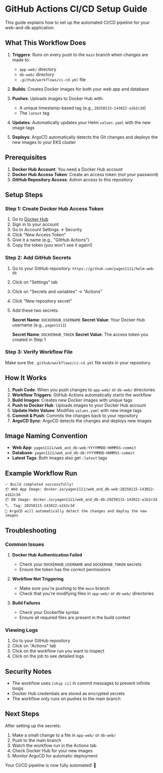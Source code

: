 # GitHub Actions CI/CD Setup Guide

This guide explains how to set up the automated CI/CD pipeline for your web-and-db application.

## What This Workflow Does

1. **Triggers**: Runs on every push to the `main` branch when changes are made to:
   - `app-web/` directory
   - `db-web/` directory
   - `.github/workflows/ci-cd.yml` file

2. **Builds**: Creates Docker images for both your web app and database

3. **Pushes**: Uploads images to Docker Hub with:
   - A unique timestamp-based tag (e.g., `20250115-143022-a1b2c3d`)
   - The `latest` tag

4. **Updates**: Automatically updates your Helm `values.yaml` with the new image tags

5. **Deploys**: ArgoCD automatically detects the Git changes and deploys the new images to your EKS cluster

## Prerequisites

1. **Docker Hub Account**: You need a Docker Hub account
2. **Docker Hub Access Token**: Create an access token (not your password)
3. **GitHub Repository Access**: Admin access to this repository

## Setup Steps

### Step 1: Create Docker Hub Access Token

1. Go to [Docker Hub](https://hub.docker.com/)
2. Sign in to your account
3. Go to Account Settings → Security
4. Click "New Access Token"
5. Give it a name (e.g., "GitHub Actions")
6. Copy the token (you won't see it again!)

### Step 2: Add GitHub Secrets

1. Go to your GitHub repository: `https://github.com/yagen1111/helm-web-db`
2. Click on "Settings" tab
3. Click on "Secrets and variables" → "Actions"
4. Click "New repository secret"
5. Add these two secrets:

   **Secret Name**: `DOCKERHUB_USERNAME`
   **Secret Value**: Your Docker Hub username (e.g., `yagen1111`)

   **Secret Name**: `DOCKERHUB_TOKEN`
   **Secret Value**: The access token you created in Step 1

### Step 3: Verify Workflow File

Make sure the `.github/workflows/ci-cd.yml` file exists in your repository.

## How It Works

1. **Push Code**: When you push changes to `app-web/` or `db-web/` directories
2. **Workflow Triggers**: GitHub Actions automatically starts the workflow
3. **Build Images**: Creates new Docker images with unique tags
4. **Push to Docker Hub**: Uploads images to your Docker Hub account
5. **Update Helm Values**: Modifies `values.yaml` with new image tags
6. **Commit & Push**: Commits the changes back to your repository
7. **ArgoCD Sync**: ArgoCD detects the changes and deploys new images

## Image Naming Convention

- **Web App**: `yagen1111/web_and_db-web:YYYYMMDD-HHMMSS-commit`
- **Database**: `yagen1111/web_and_db-db:YYYYMMDD-HHMMSS-commit`
- **Latest Tags**: Both images also get `:latest` tags

## Example Workflow Run

```
✅ Build completed successfully!
📦 Web App Image: docker.io/yagen1111/web_and_db-web:20250115-143022-a1b2c3d
📦 DB Image: docker.io/yagen1111/web_and_db-db:20250115-143022-a1b2c3d
🏷️  Tag: 20250115-143022-a1b2c3d
🔗 ArgoCD will automatically detect the changes and deploy the new images
```

## Troubleshooting

### Common Issues

1. **Docker Hub Authentication Failed**
   - Check your `DOCKERHUB_USERNAME` and `DOCKERHUB_TOKEN` secrets
   - Ensure the token has the correct permissions

2. **Workflow Not Triggering**
   - Make sure you're pushing to the `main` branch
   - Check that you're modifying files in `app-web/` or `db-web/` directories

3. **Build Failures**
   - Check your Dockerfile syntax
   - Ensure all required files are present in the build context

### Viewing Logs

1. Go to your GitHub repository
2. Click on "Actions" tab
3. Click on the workflow run you want to inspect
4. Click on the job to see detailed logs

## Security Notes

- The workflow uses `[skip ci]` in commit messages to prevent infinite loops
- Docker Hub credentials are stored as encrypted secrets
- The workflow only runs on pushes to the main branch

## Next Steps

After setting up the secrets:

1. Make a small change to a file in `app-web/` or `db-web/`
2. Push to the main branch
3. Watch the workflow run in the Actions tab
4. Check Docker Hub for your new images
5. Monitor ArgoCD for automatic deployment

Your CI/CD pipeline is now fully automated! 🚀

